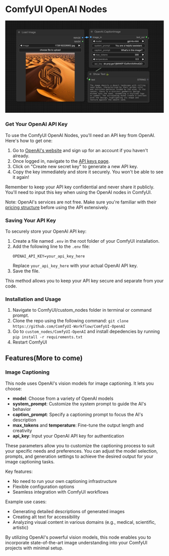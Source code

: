# ComfyUI OpenAI Nodes

![Cover Image](cover.png)

### Get Your OpenAI API Key

To use the ComfyUI OpenAI Nodes, you'll need an API key from OpenAI. Here's how to get one:

1. Go to [OpenAI's website](https://openai.com/) and sign up for an account if you haven't already.
2. Once logged in, navigate to the [API keys page](https://platform.openai.com/api-keys).
3. Click on "Create new secret key" to generate a new API key.
4. Copy the key immediately and store it securely. You won't be able to see it again!

Remember to keep your API key confidential and never share it publicly. You'll need to input this key when using the OpenAI nodes in ComfyUI.

Note: OpenAI's services are not free. Make sure you're familiar with their [pricing structure](https://openai.com/pricing) before using the API extensively.

### Saving Your API Key

To securely store your OpenAI API key:

1. Create a file named `.env` in the root folder of your ComfyUI installation.
2. Add the following line to the `.env` file:
   ```
   OPENAI_API_KEY=your_api_key_here
   ```
   Replace `your_api_key_here` with your actual OpenAI API key.
3. Save the file.

This method allows you to keep your API key secure and separate from your code.

### Installation and Usage

1. Navigate to ComfyUI/custom_nodes folder in terminal or command prompt.
2. Clone the repo using the following command:
   `git clone https://github.com/ComfyUI-Workflow/ComfyUI-OpenAI`
3. Go to `custom_nodes/ComfyUI-OpenAI` and install depedencies by running `pip install -r requirements.txt`
4. Restart ComfyUI

## Features(More to come)

### Image Captioning

This node uses OpenAI's vision models for image captioning. It lets you choose:

- **model**: Choose from a variety of OpenAI models
- **system_prompt**: Customize the system prompt to guide the AI's behavior
- **caption_prompt**: Specify a captioning prompt to focus the AI's description
- **max_tokens** and **temperature**: Fine-tune the output length and creativity
- **api_key**: Input your OpenAI API key for authentication

These parameters allow you to customize the captioning process to suit your specific needs and preferences. You can adjust the model selection, prompts, and generation settings to achieve the desired output for your image captioning tasks.

Key features:

- No need to run your own captioning infrastructure
- Flexible configuration options
- Seamless integration with ComfyUI workflows

Example use cases:

- Generating detailed descriptions of generated images
- Creating alt text for accessibility
- Analyzing visual content in various domains (e.g., medical, scientific, artistic)

By utilizing OpenAI's powerful vision models, this node enables you to incorporate state-of-the-art image understanding into your ComfyUI projects with minimal setup.
